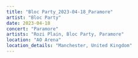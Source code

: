 ```yaml
---
title: "Bloc Party_2023-04-18_Paramore"
artist: "Bloc Party"
date: 2023-04-18
concert: "Paramore"
artists: "Rozi Plain, Bloc Party, Paramore"
location: "AO Arena"
location_details: "Manchester, United Kingdom"
---
```


